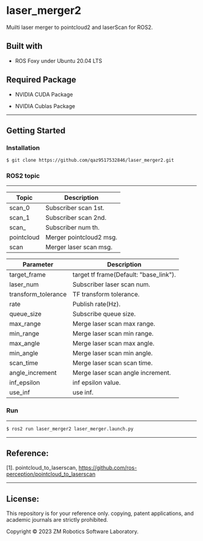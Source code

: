 # laser_merger2
Muilti laser merger to pointcloud2 and laserScan for ROS2.

## Built with

- ROS Foxy under Ubuntu 20.04 LTS

## Required Package

- NVIDIA CUDA Package

- NVIDIA Cublas Package

------

## Getting Started

### Installation

``` bash
$ git clone https://github.com/qaz9517532846/laser_merger2.git
```

### ROS2 topic

------

| Topic                              | Description                                                       |
| ---                                | ---                                                               | 
| scan_0                             | Subscriber scan 1st.                                              |
| scan_1                             | Subscriber scan 2nd.                                              |
| scan_<num>                         | Subscriber num th.                                                |
| pointcloud                         | Merger pointcloud2 msg.                                           |
| scan                               | Merger laser scan msg.                                            ||

| Parameter                          | Description                                                       |
| ---                                | ---                                                               | 
| target_frame                       | target tf frame(Default: "base_link").                            |
| laser_num                          | Subscriber laser scan num.                                        |
| transform_tolerance                | TF transform tolerance.                                           |
| rate                               | Publish rate(Hz).                                                 |
| queue_size                         | Subscribe queue size.                                             |
| max_range                          | Merge laser scan max range.                                       |
| min_range                          | Merge laser scan min range.                                       |
| max_angle                          | Merge laser scan max angle.                                       |
| min_angle                          | Merge laser scan min angle.                                       |
| scan_time                          | Merge laser scan scan time.                                       |
| angle_increment                    | Merge laser scan angle increment.                                 |
| inf_epsilon                        | inf epsilon value.                                                |
| use_inf                            | use inf.                                                          ||

### Run

------

``` bash
$ ros2 run laser_merger2 laser_merger.launch.py
```

------

## Reference:

[1]. pointcloud_to_laserscan, https://github.com/ros-perception/pointcloud_to_laserscan

------

## License:

This repository is for your reference only. copying, patent applications, and academic journals are strictly prohibited.

Copyright © 2023 ZM Robotics Software Laboratory.
